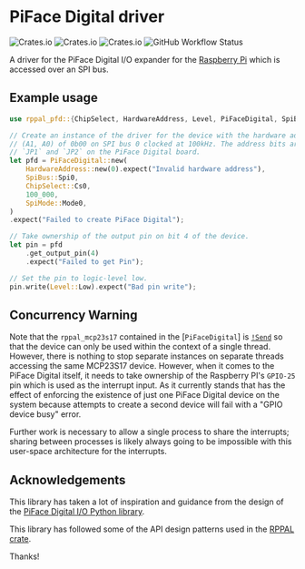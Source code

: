 # PiFace Digital driver

![Crates.io](https://img.shields.io/crates/v/rppal-pfd)
![Crates.io](https://img.shields.io/crates/d/rppal-pfd)
![Crates.io](https://img.shields.io/crates/l/rppal-pfd)
![GitHub Workflow Status](https://img.shields.io/github/workflow/status/solimike/rppal-pifacedigital/todo)

A driver for the PiFace Digital I/O expander for the
[Raspberry Pi](https://www.raspberrypi.org/) which is accessed over an SPI bus.

## Example usage

``` rust no_run
use rppal_pfd::{ChipSelect, HardwareAddress, Level, PiFaceDigital, SpiBus, SpiMode};

// Create an instance of the driver for the device with the hardware address
// (A1, A0) of 0b00 on SPI bus 0 clocked at 100kHz. The address bits are set using
// `JP1` and `JP2` on the PiFace Digital board.
let pfd = PiFaceDigital::new(
    HardwareAddress::new(0).expect("Invalid hardware address"),
    SpiBus::Spi0,
    ChipSelect::Cs0,
    100_000,
    SpiMode::Mode0,
)
.expect("Failed to create PiFace Digital");

// Take ownership of the output pin on bit 4 of the device.
let pin = pfd
    .get_output_pin(4)
    .expect("Failed to get Pin");

// Set the pin to logic-level low.
pin.write(Level::Low).expect("Bad pin write");
```

## Concurrency Warning

Note that the `rppal_mcp23s17` contained in the [`PiFaceDigital`] is
[`!Send`](std::marker::Send) so that the device can only be used within the
context of a single thread. However, there is nothing to stop separate instances on
separate threads accessing the same MCP23S17 device.  However, when it comes to the
PiFace Digital itself, it needs to take ownership of the Raspberry PI's `GPIO-25`
pin which is used as the interrupt input. As it currently stands that has the effect
of enforcing the existence of just one PiFace Digital device on the system because
attempts to create a second device will fail with a "GPIO device busy" error.

Further work is necessary to allow a single process to share the interrupts; sharing
between processes is likely always going to be impossible with this user-space
architecture for the interrupts.

## Acknowledgements

This library has taken a lot of inspiration and guidance from the design of the
[PiFace Digital I/O Python library](https://github.com/piface/pifacedigitalio).

This library has followed some of the API design patterns used in the
[RPPAL crate](https://crates.io/crates/rppal).

Thanks!

